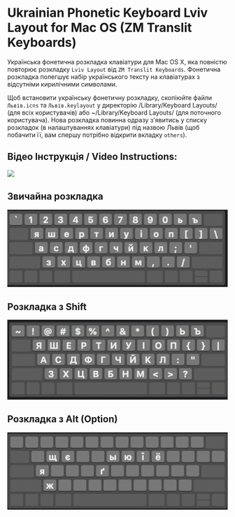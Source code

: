# Ukrainian Phonetic Keyboard Lviv Layout for Mac OS (ZM Translit Keyboards)

Українська фонетична розкладка клавіатури для Mac OS X, яка повністю повторює розкладку `Lviv Layout` від `ZM Translit Keyboards`. Фонетична розкладка полегшує набір українського тексту на клавіатурах з відсутніми кирилічними символами.

Щоб встановити українську фонетичну розкладку, скопіюйте файли `Львів.icns` та `Львів.keylayout` у директорію /Library/Keyboard Layouts/ (для всіх користувачів) або ~/Library/Keyboard Layouts/ (для поточного користувача). Нова розкладка повинна одразу з'явитись у списку розкладок (в налаштуваннях клавіатури) під назвою Львів (щоб побачити її, вам спершу потрібно відкрити вкладку `others`). 

## Відео Інструкція / Video Instructions:
[![](https://i.vimeocdn.com/filter/overlay?src0=https%3A%2F%2Fi.vimeocdn.com%2Fvideo%2F486829742_1280x720.webp&amp;src1=https%3A%2F%2Ff.vimeocdn.com%2Fimages_v6%2Fshare%2Fplay_icon_overlay.png)](https://vimeo.com/104323823)

## Звичайна розкладка
![](https://github.com/alexbakus/ukrainian-phonetic-keyboard-lviv-layout/raw/master/screenshots/Львів-Normal.png)

## Розкладка з Shift
![](https://github.com/alexbakus/ukrainian-phonetic-keyboard-lviv-layout/raw/master/screenshots/Львів-Shift.png)

## Розкладка з Alt (Option)
![](https://github.com/alexbakus/ukrainian-phonetic-keyboard-lviv-layout/raw/master/screenshots/Львів-Option.png)
